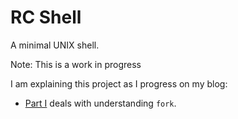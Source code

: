 RC Shell
===

A minimal UNIX shell.


Note: This is a work in progress

I am explaining this project as I progress on my blog:
* [Part I](https://indradhanush.github.io/blog/writing-a-unix-shell-part-1/)
deals with understanding `fork`.
